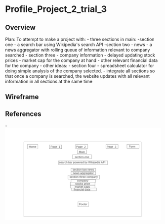 # Profile_Project_2_trial_3
## Overview
Plan: To attempt to make a project with:
    - three sections in main:
        -section one
            - a search bar using Wikipedia's search API
        -section two
            - news
                - a news aggregator with rolling queue of information relevant to company searched
        - section three
            - company information
                - delayed updating stock prices
                - market cap for the company at hand
                - other relevant financial data for the company
    - other ideas:
        - section four
            - spreadsheet calculator for doing simple analysis of the company selected.
        - integrate all sections so that once a company is searched, the website updates with all relevant information in all sections at the same time

## Wireframe

## References

-![wireframe homepage](assets/images/homepage_wireframe.png)